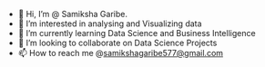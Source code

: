 
- 👋 Hi, I’m @ Samiksha Garibe.
- 👀 I’m interested in analysing and Visualizing data
- 🌱 I’m currently learning  Data Science and Business Intelligence
- 👯 I’m looking to collaborate on Data Science Projects
- 📫 How to reach me @samikshagaribe577@gmail.com
